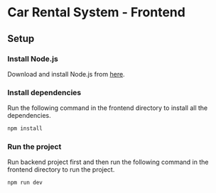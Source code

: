 # Car Rental System - Frontend
## Setup
### Install Node.js
Download and install Node.js from [here](https://nodejs.org/en/download/).
### Install dependencies
Run the following command in the frontend directory to install all the dependencies.
```bash
npm install
```
### Run the project
Run backend project first and then run the following command in the frontend directory to run the project.
```bash
npm run dev
```